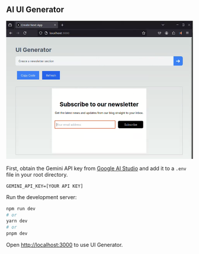 ## AI UI Generator

<img src="./public/uigeneratordemo.png">

First, obtain the Gemini API key from [Google AI Studio](https://ai.google.dev/aistudio) and add it to a `.env` file in your root directory.
```
GEMINI_API_KEY=[YOUR API KEY]
```

Run the development server:

```bash
npm run dev
# or
yarn dev
# or
pnpm dev
```

Open [http://localhost:3000](http://localhost:3000) to use UI Generator.